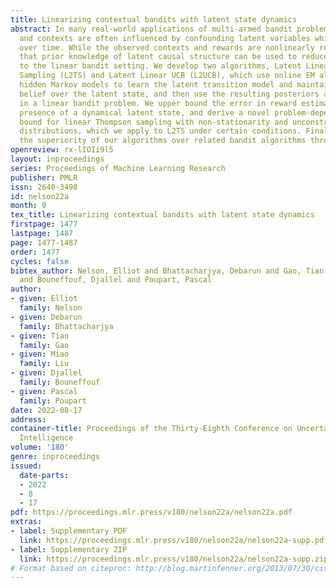 ```yaml
---
title: Linearizing contextual bandits with latent state dynamics
abstract: In many real-world applications of multi-armed bandit problems, both rewards
  and contexts are often influenced by confounding latent variables which evolve stochastically
  over time. While the observed contexts and rewards are nonlinearly related, we show
  that prior knowledge of latent causal structure can be used to reduce the problem
  to the linear bandit setting. We develop two algorithms, Latent Linear Thompson
  Sampling (L2TS) and Latent Linear UCB (L2UCB), which use online EM algorithms for
  hidden Markov models to learn the latent transition model and maintain a posterior
  belief over the latent state, and then use the resulting posteriors as context features
  in a linear bandit problem. We upper bound the error in reward estimation in the
  presence of a dynamical latent state, and derive a novel problem-dependent regret
  bound for linear Thompson sampling with non-stationarity and unconstrained reward
  distributions, which we apply to L2TS under certain conditions. Finally, we demonstrate
  the superiority of our algorithms over related bandit algorithms through experiments.
openreview: rx-lIOIi9l5
layout: inproceedings
series: Proceedings of Machine Learning Research
publisher: PMLR
issn: 2640-3498
id: nelson22a
month: 0
tex_title: Linearizing contextual bandits with latent state dynamics
firstpage: 1477
lastpage: 1487
page: 1477-1487
order: 1477
cycles: false
bibtex_author: Nelson, Elliot and Bhattacharjya, Debarun and Gao, Tian and Liu, Miao
  and Bouneffouf, Djallel and Poupart, Pascal
author:
- given: Elliot
  family: Nelson
- given: Debarun
  family: Bhattacharjya
- given: Tian
  family: Gao
- given: Miao
  family: Liu
- given: Djallel
  family: Bouneffouf
- given: Pascal
  family: Poupart
date: 2022-08-17
address:
container-title: Proceedings of the Thirty-Eighth Conference on Uncertainty in Artificial
  Intelligence
volume: '180'
genre: inproceedings
issued:
  date-parts:
  - 2022
  - 8
  - 17
pdf: https://proceedings.mlr.press/v180/nelson22a/nelson22a.pdf
extras:
- label: Supplementary PDF
  link: https://proceedings.mlr.press/v180/nelson22a/nelson22a-supp.pdf
- label: Supplementary ZIP
  link: https://proceedings.mlr.press/v180/nelson22a/nelson22a-supp.zip
# Format based on citeproc: http://blog.martinfenner.org/2013/07/30/citeproc-yaml-for-bibliographies/
---
```

